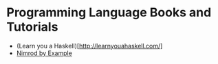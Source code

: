 # Programming Language Books and Tutorials
 - (Learn you a Haskell)[http://learnyouahaskell.com/]
 - [Nimrod by Example](http://nimrod-by-example.github.io/getting_started/)
